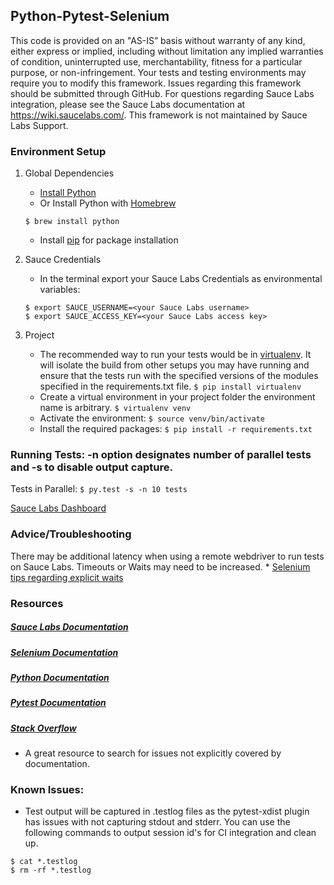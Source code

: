 ## Python-Pytest-Selenium

This code is provided on an "AS-IS” basis without warranty of any kind, either express or implied, including without limitation any implied warranties of condition, uninterrupted use, merchantability, fitness for a particular purpose, or non-infringement. Your tests and testing environments may require you to modify this framework. Issues regarding this framework should be submitted through GitHub. For questions regarding Sauce Labs integration, please see the Sauce Labs documentation at https://wiki.saucelabs.com/. This framework is not maintained by Sauce Labs Support.

### Environment Setup

1. Global Dependencies
    * [Install Python](https://www.python.org/downloads/)
    * Or Install Python with [Homebrew](http://brew.sh/)
    ```
    $ brew install python
    ```
    * Install [pip](https://pip.pypa.io/en/stable/installing/) for package installation

2. Sauce Credentials
    * In the terminal export your Sauce Labs Credentials as environmental variables:
    ```
    $ export SAUCE_USERNAME=<your Sauce Labs username>
	$ export SAUCE_ACCESS_KEY=<your Sauce Labs access key>
    ```
3. Project
	* The recommended way to run your tests would be in [virtualenv](https://virtualenv.readthedocs.org/en/latest/). It will isolate the build from other setups you may have running and ensure that the tests run with the specified versions of the modules specified in the requirements.txt file.
	```$ pip install virtualenv```
	* Create a virtual environment in your project folder the environment name is arbitrary.
	```$ virtualenv venv```
	* Activate the environment:
	```$ source venv/bin/activate```
	* Install the required packages:
	```$ pip install -r requirements.txt```

### Running Tests:  -n option designates number of parallel tests and -s to disable output capture.

Tests in Parallel:
```$ py.test -s -n 10 tests```

[Sauce Labs Dashboard](https://saucelabs.com/beta/dashboard/)

### Advice/Troubleshooting

There may be additional latency when using a remote webdriver to run tests on Sauce Labs. Timeouts or Waits may need to be increased.
    * [Selenium tips regarding explicit waits](https://wiki.saucelabs.com/display/DOCS/Best+Practice%3A+Use+Explicit+Waits)

### Resources
##### [Sauce Labs Documentation](https://wiki.saucelabs.com/)

##### [Selenium Documentation](http://www.seleniumhq.org/docs/)

##### [Python Documentation](https://docs.python.org/2.7/)

##### [Pytest Documentation](http://pytest.org/latest/contents.html)

##### [Stack Overflow](http://stackoverflow.com/)
* A great resource to search for issues not explicitly covered by documentation.

### Known Issues:
* Test output will be captured in .testlog files as the pytest-xdist plugin has issues with not capturing stdout and stderr. You can use the following commands to output session id's for CI integration and clean up.
```
$ cat *.testlog
$ rm -rf *.testlog
```
